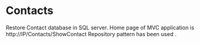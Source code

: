 # Contacts
Restore Contact database in SQL server.
Home page of MVC application is http://IP/Contacts/ShowContact
Repository pattern has been used .
